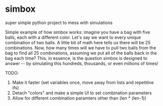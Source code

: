 # simbox
super simple python project to mess with simulations

Simple example of how simbox works: imagine you have a bag with five balls, each with a different color. Let's say we want to every unique combination of two balls. A little bit of math here tells us there will be 25 combinations. Now, how many times will we have to pull two balls from the bag to find all 25 combinations, assuming we put all of the balls back in the bag each time? This, in essence, is the question simbox is designed to answer -- by simulating this hundreds, thousands, or even millions of times!

TODO:

1. Make it faster (set variables once, move away from lists and repetitive ifs)
2. Detach "colors" and make a simple UI to set combination parameters 
3. Allow for different combination paramters other than (len * (len-1))
